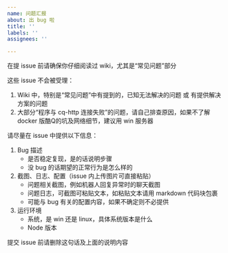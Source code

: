 ```yaml
---
name: 问题汇报
about: 出 bug 啦
title: ''
labels: ''
assignees: ''

---
```


在提 issue 前请确保你仔细阅读过 wiki，尤其是“常见问题”部分

这些 issue 不会被受理：

1. Wiki 中，特别是“常见问题”中有提到的，已知无法解决的问题 或 有提供解决方案的问题
2. 大部分“程序与 cq-http 连接失败”的问题，请自己排查原因，如果不了解 docker 版酷Q的坑及网络细节，建议用 win 服务器

请尽量在 issue 中提供以下信息：

1. Bug 描述
   - 是否稳定复现，是的话说明步骤
   - 没 bug 的话期望的正常行为是怎么样的
2. 截图、日志、配置（issue 内上传图片可直接粘贴）
   - 问题相关截图，例如机器人回复异常时的聊天截图
   - 问题日志，可截图可粘贴文本，如粘贴文本请用 markdown 代码块包裹
   - 可能与 bug 有关的配置内容，如果不确定则不必提供
3. 运行环境
   - 系统，是 win 还是 linux，具体系统版本是什么
   - Node 版本

提交 issue 前请删除这句话及上面的说明内容

